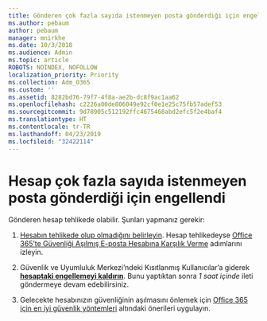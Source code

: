 ```yaml
---
title: Gönderen çok fazla sayıda istenmeyen posta gönderdiği için engellendi
ms.author: pebaum
author: pebaum
manager: mnirkhe
ms.date: 10/3/2018
ms.audience: Admin
ms.topic: article
ROBOTS: NOINDEX, NOFOLLOW
localization_priority: Priority
ms.collection: Adm_O365
ms.custom: ''
ms.assetid: 8282bd76-79f7-4f8a-ae2b-dc8f9ac1aa62
ms.openlocfilehash: c2226a00de806049e92cf0e1e25c75fb57adef53
ms.sourcegitcommit: 9d78905c512192ffc4675468abd2efc5f2e4baf4
ms.translationtype: HT
ms.contentlocale: tr-TR
ms.lasthandoff: 04/23/2019
ms.locfileid: "32422114"
---
```

# <a name="account-is-blocked-for-sending-too-much-spam"></a>Hesap çok fazla sayıda istenmeyen posta gönderdiği için engellendi

Gönderen hesap tehlikede olabilir. Şunları yapmanız gerekir:
  
1. [Hesabın tehlikede olup olmadığını belirleyin](https://support.microsoft.com/help/2551603/how-to-determine-whether-your-office-365-account-has-been-compromised). Hesap tehlikedeyse [Office 365’te Güvenliği Aşılmış E-posta Hesabına Karşılık Verme](https://docs.microsoft.com/office365/securitycompliance/responding-to-a-compromised-email-account) adımlarını izleyin.
    
2. Güvenlik ve Uyumluluk Merkezi’ndeki Kısıtlanmış Kullanıcılar’a giderek **[hesaptaki engellemeyi kaldırın](https://protection.office.com/?hash=/restrictedusers)**. Bunu yaptıktan sonra *1 saat içinde* ileti göndermeye devam edebilirsiniz. 
    
3. Gelecekte hesabınızın güvenliğinin aşılmasını önlemek için [Office 365 için en iyi güvenlik yöntemleri](https://support.office.com/article/9295e396-e53d-49b9-ae9b-0b5828cdedc3.aspx) altındaki önerileri uygulayın.
  


